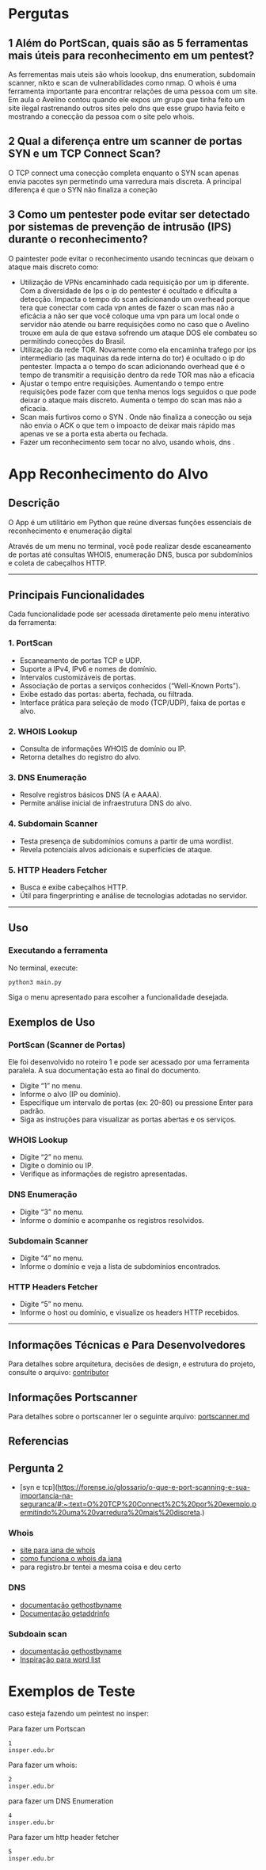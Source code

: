 # Pergutas

## 1 Além do PortScan, quais são as 5 ferramentas mais úteis para reconhecimento em um pentest?

As ferrementas mais uteis são whois loookup, dns enumeration, subdomain scanner, nikto e scan de vulnerabilidades como nmap. O whois é uma ferramenta importante para encontrar relações de uma pessoa com um site. Em aula o Avelino contou quando ele expos um grupo que tinha feito um site ilegal rastrenando outros sites pelo dns que esse grupo havia feito e mostrando a conecção da pessoa com o site pelo whois.

## 2 Qual a diferença entre um scanner de portas SYN e um TCP Connect Scan?

O TCP connect uma conecção completa enquanto o SYN scan apenas envia pacotes syn permetindo uma varredura mais discreta. A principal diferença é que o SYN não finaliza a coneção

## 3 Como um pentester pode evitar ser detectado por sistemas de prevenção de intrusão (IPS) durante o reconhecimento?

O paintester pode evitar o reconhecimento usando tecnincas que deixam o ataque mais discreto como:

- Utilização de VPNs encaminhado cada requisição por um ip diferente. Com a diversidade de Ips o ip do pentester é  ocultado e dificulta a detecção.  Impacta o tempo do scan adicionando um overhead porque tera que conectar com cada vpn antes de fazer o scan mas não a eficácia a não ser que você coloque uma vpn para um local onde o servidor não atende ou barre requisições como no caso que o Avelino trouxe em aula de que estava sofrendo um ataque DOS ele combateu so permitindo conecções do Brasil.
- Utilização da rede TOR. Novamente como ela encaminha trafego por  ips intermediario (as maquinas da rede interna do tor) é ocultado o ip do pentester. Impacta a o tempo do scan adicionando overhead que é o tempo de transmitir a requisição dentro da rede TOR mas não a eficacia
- Ajustar o tempo entre requisições. Aumentando o tempo entre requisições pode fazer com que tenha menos logs seguidos o que pode deixar o ataque mais discreto. Aumenta o tempo do scan mas não a eficacia.
- Scan mais furtivos como o SYN . Onde não finaliza a conecção ou seja não envia o ACK o que tem o impoacto de deixar mais rápido mas apenas ve se a porta esta aberta ou fechada.
- Fazer um reconhecimento sem tocar no alvo, usando whois, dns .

# App Reconhecimento do Alvo

## Descrição

O App é um utilitário em Python que reúne diversas funções essenciais de reconhecimento e enumeração digital

Através de um menu no terminal, você pode realizar desde escaneamento de portas até consultas WHOIS, enumeração DNS, busca por subdomínios e coleta de cabeçalhos HTTP.

---

## Principais Funcionalidades

Cada funcionalidade pode ser acessada diretamente pelo menu interativo da ferramenta:

### 1. **PortScan**

- Escaneamento de portas TCP e UDP.
- Suporte a IPv4, IPv6 e nomes de domínio.
- Intervalos customizáveis de portas.
- Associação de portas a serviços conhecidos (“Well-Known Ports”).
- Exibe estado das portas: aberta, fechada, ou filtrada.
- Interface prática para seleção de modo (TCP/UDP), faixa de portas e alvo.

### 2. **WHOIS Lookup**

- Consulta de informações WHOIS de domínio ou IP.
- Retorna detalhes do registro do alvo.

### 3. **DNS Enumeração**

- Resolve registros básicos DNS (A e AAAA).
- Permite análise inicial de infraestrutura DNS do alvo.

### 4. **Subdomain Scanner**

- Testa presença de subdomínios comuns a partir de uma wordlist.
- Revela potenciais alvos adicionais e superfícies de ataque.

### 5. **HTTP Headers Fetcher**

- Busca e exibe cabeçalhos HTTP.
- Útil para fingerprinting e análise de tecnologias adotadas no servidor.

---

## Uso

### Executando a ferramenta

No terminal, execute:

```bash
python3 main.py
```

Siga o menu apresentado para escolher a funcionalidade desejada.

## Exemplos de Uso

### PortScan (Scanner de Portas)

Ele foi desenvolvido no roteiro 1 e pode ser acessado por uma ferramenta paralela. A sua documentação esta ao final do documento.

- Digite “1” no menu.
- Informe o alvo (IP ou domínio).
- Especifique um intervalo de portas (ex: 20-80) ou pressione Enter para padrão.
- Siga as instruções para visualizar as portas abertas e os serviços.

### WHOIS Lookup

- Digite “2” no menu.
- Digite o domínio ou IP.
- Verifique as informações de registro apresentadas.

### DNS Enumeração

- Digite “3” no menu.
- Informe o domínio e acompanhe os registros resolvidos.

### Subdomain Scanner

- Digite “4” no menu.
- Informe o domínio e veja a lista de subdomínios encontrados.

### HTTP Headers Fetcher

- Digite “5” no menu.
- Informe o host ou domínio, e visualize os headers HTTP recebidos.

---

## Informações Técnicas e Para Desenvolvedores

Para detalhes sobre arquitetura, decisões de design, e estrutura do projeto, consulte o arquivo: [contributor](Contributor.md)

## Informações Portscanner

Para detalhes sobre o portscanner ler o seguinte arquivo: [portscanner.md](Portscanner.md)

## Referencias

## Pergunta 2

- [syn e tcp](<https://forense.io/glossario/o-que-e-port-scanning-e-sua-importancia-na-seguranca/#:~:text=O%20TCP%20Connect%2C%20por%20exemplo,permitindo%20uma%20varredura%20mais%20discreta>.)

### Whois

- [site para iana de whois](https://www.iana.org/whois?q=wikipeida.org)
- [como funciona o whois da iana](https://www.iana.org/whois?q=.com)
- para registro.br tentei a mesma coisa e deu certo

### DNS

- [documentação gethostbyname](https://pythontic.com/modules/socket/gethostbyname)
- [Documentação getaddrinfo](https://pythontic.com/modules/socket/getaddrinfo)

### Subdoain scan

- [documentação gethostbyname](https://pythontic.com/modules/socket/gethostbyname)
- [Inspiração para word list](https://raw.githubusercontent.com/danTaler/WordLists/refs/heads/master/Subdomain.txt)

# Exemplos de Teste

caso esteja fazendo um peintest no insper:

Para fazer um Portscan

```
1
insper.edu.br
```

Para fazer um whois:

```
2
insper.edu.br
```

para fazer um DNS Enumeration

```
4
insper.edu.br
```

Para fazer um http header fetcher

```
5
insper.edu.br
```
